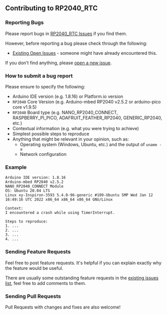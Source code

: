 ## Contributing to RP2040_RTC

### Reporting Bugs

Please report bugs in [RP2040_RTC Issues](https://github.com/khoih-prog/RP2040_RTC/issues) if you find them.

However, before reporting a bug please check through the following:

* [Existing Open Issues](https://github.com/khoih-prog/RP2040_RTC/issues) - someone might have already encountered this.

If you don't find anything, please [open a new issue](https://github.com/khoih-prog/RP2040_RTC/issues/new).

### How to submit a bug report

Please ensure to specify the following:

* Arduino IDE version (e.g. 1.8.16) or Platform.io version
* `RP2040` Core Version (e.g. Arduino-mbed RP2040 v2.5.2 or arduino-pico core v1.9.5)
* `RP2040` Board type (e.g. NANO_RP2040_CONNECT, RASPBERRY_PI_PICO, ADAFRUIT_FEATHER_RP2040, GENERIC_RP2040, etc.)
* Contextual information (e.g. what you were trying to achieve)
* Simplest possible steps to reproduce
* Anything that might be relevant in your opinion, such as:
  * Operating system (Windows, Ubuntu, etc.) and the output of `uname -a`
  * Network configuration


### Example

```
Arduino IDE version: 1.8.16
Arduino-mbed RP2040 v2.5.2
NANO_RP2040_CONNECT Module
OS: Ubuntu 20.04 LTS
Linux xy-Inspiron-3593 5.4.0-96-generic #109-Ubuntu SMP Wed Jan 12 16:49:16 UTC 2022 x86_64 x86_64 x86_64 GNU/Linux

Context:
I encountered a crash while using TimerInterrupt.

Steps to reproduce:
1. ...
2. ...
3. ...
4. ...
```

### Sending Feature Requests

Feel free to post feature requests. It's helpful if you can explain exactly why the feature would be useful.

There are usually some outstanding feature requests in the [existing issues list](https://github.com/khoih-prog/RP2040_RTC/issues?q=is%3Aopen+is%3Aissue+label%3Aenhancement), feel free to add comments to them.

### Sending Pull Requests

Pull Requests with changes and fixes are also welcome!
